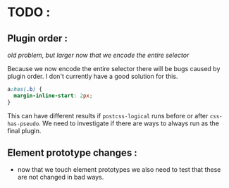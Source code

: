 # TODO :

## Plugin order :

_old problem, but larger now that we encode the entire selector_

Because we now encode the entire selector there will be bugs caused by plugin order.
I don't currently have a good solution for this.

```css
a:has(.b) {
  margin-inline-start: 2px;
}
```

This can have different results if `postcss-logical` runs before or after `css-has-pseudo`.
We need to investigate if there are ways to always run as the final plugin.

## Element prototype changes :

- now that we touch element prototypes we also need to test that these are not changed in bad ways.
